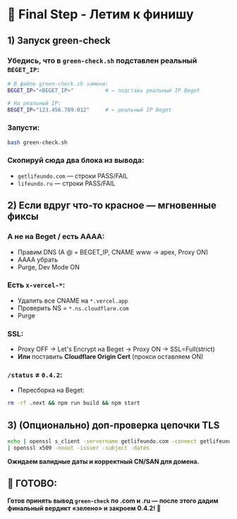 # 💚 Final Step - Летим к финишу

## **1) Запуск green-check**

### **Убедись, что в `green-check.sh` подставлен реальный `BEGET_IP`:**
```bash
# В файле green-check.sh замени:
BEGET_IP="<BEGET_IP>"          # ← подставь реальный IP Beget

# На реальный IP:
BEGET_IP="123.456.789.012"     # ← реальный IP Beget
```

### **Запусти:**
```bash
bash green-check.sh
```

### **Скопируй сюда два блока из вывода:**
- `getlifeundo.com` — строки PASS/FAIL
- `lifeundo.ru` — строки PASS/FAIL

## **2) Если вдруг что-то красное — мгновенные фиксы**

### **A не на Beget / есть AAAA:**
- Правим DNS (A @ = BEGET_IP, CNAME www → apex, Proxy ON)
- AAAA убрать
- Purge, Dev Mode ON

### **Есть `x-vercel-*`:**
- Удалить все CNAME на `*.vercel.app`
- Проверить NS = `*.ns.cloudflare.com`
- Purge

### **SSL:**
- Proxy OFF → Let's Encrypt на Beget → Proxy ON → SSL=Full(strict)
- **Или** поставить **Cloudflare Origin Cert** (прокси оставляем ON)

### **`/status` ≠ `0.4.2`:**
- Пересборка на Beget:
```bash
rm -rf .next && npm run build && npm start
```

## **3) (Опционально) доп-проверка цепочки TLS**

```bash
echo | openssl s_client -servername getlifeundo.com -connect getlifeundo.com:443 -showcerts \
| openssl x509 -noout -issuer -subject -dates
```

**Ожидаем валидные даты и корректный CN/SAN для домена.**

## **🎯 ГОТОВО:**

**Готов принять вывод `green-check` по .com и .ru — после этого дадим финальный вердикт «зелено» и закроем 0.4.2! 🚀**

